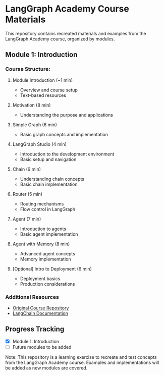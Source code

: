 # LangGraph Academy Course Materials

This repository contains recreated materials and examples from the LangGraph Academy course, organized by modules.

## Module 1: Introduction

### Course Structure:
1. Module Introduction (~1 min)
   - Overview and course setup
   - Text-based resources

2. Motivation (8 min)
   - Understanding the purpose and applications

3. Simple Graph (6 min)
   - Basic graph concepts and implementation

4. LangGraph Studio (4 min)
   - Introduction to the development environment
   - Basic setup and navigation

5. Chain (6 min)
   - Understanding chain concepts
   - Basic chain implementation

6. Router (5 min)
   - Routing mechanisms
   - Flow control in LangGraph

7. Agent (7 min)
   - Introduction to agents
   - Basic agent implementation

8. Agent with Memory (8 min)
   - Advanced agent concepts
   - Memory implementation

9. [Optional] Intro to Deployment (6 min)
   - Deployment basics
   - Production considerations

### Additional Resources
- [Original Course Repository](https://github.com/soutrik71/langchain-academy)
- [LangChain Documentation](https://python.langchain.com/docs/get_started/introduction)

## Progress Tracking
- [x] Module 1: Introduction
- [ ] Future modules to be added

Note: This repository is a learning exercise to recreate and test concepts from the LangGraph Academy course. Examples and implementations will be added as new modules are covered.

